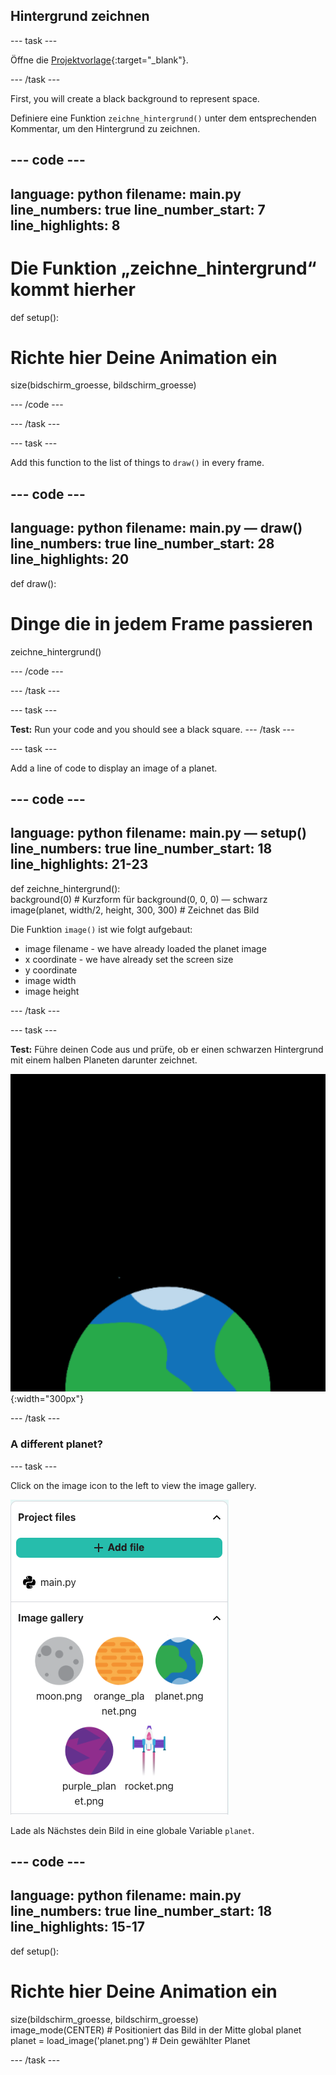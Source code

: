 ## Hintergrund zeichnen

--- task ---

Öffne die [Projektvorlage](https://editor.raspberrypi.org/de-DE/projects/rocket-launch-starter){:target="_blank"}.

--- /task ---

First, you will create a black background to represent space.

Definiere eine Funktion `zeichne_hintergrund()` unter dem entsprechenden Kommentar, um den Hintergrund zu zeichnen.

--- code ---
---
language: python filename: main.py line_numbers: true line_number_start: 7
line_highlights: 8
---

# Die Funktion „zeichne_hintergrund“ kommt hierher
def setup():   
# Richte hier Deine Animation ein   
size(bidschirm_groesse, bildschirm_groesse)

--- /code ---

--- /task ---

--- task ---

Add this function to the list of things to `draw()` in every frame.

--- code ---
---
language: python filename: main.py — draw() line_numbers: true line_number_start: 28
line_highlights: 20
---

def draw():   
# Dinge die in jedem Frame passieren    
zeichne_hintergrund()

--- /code ---

--- /task ---

--- task ---

**Test:** Run your code and you should see a black square. --- /task ---



--- task ---

Add a line of code to display an image of a planet.

--- code ---
---
language: python filename: main.py — setup() line_numbers: true line_number_start: 18
line_highlights: 21-23
---
def zeichne_hintergrund():   
background(0) # Kurzform für background(0, 0, 0) — schwarz    
image(planet, width/2, height, 300, 300) # Zeichnet das Bild

Die Funktion `image()` ist wie folgt aufgebaut:

- image filename - we have already loaded the planet image
- x coordinate - we have already set the screen size
- y coordinate
- image width
- image height

--- /task ---

--- task ---

**Test:** Führe deinen Code aus und prüfe, ob er einen schwarzen Hintergrund mit einem halben Planeten darunter zeichnet.

![A planet against a black background.](images/step_2.png){:width="300px"}

--- /task ---

### A different planet?

--- task ---

Click on the image icon to the left to view the image gallery.

![Choose a different planet](images/image_gallery.png)

Lade als Nächstes dein Bild in eine globale Variable `planet`.

--- code ---
---
language: python filename: main.py line_numbers: true line_number_start: 18
line_highlights: 15-17
---
def setup():   
# Richte hier Deine Animation ein   
size(bildschirm_groesse, bildschirm_groesse)   
image_mode(CENTER)  # Positioniert das Bild in der Mitte global planet   
planet = load_image('planet.png')  # Dein gewählter Planet

--- /task ---

